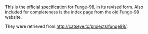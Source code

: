 This is the official specification for Funge-98, in its revised form.
Also included for completeness is the index page from the old
Funge-98 website.

They were retrieved from http://catseye.tc/projects/funge98/.
